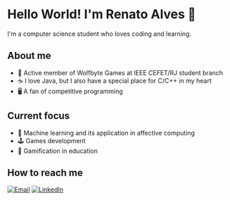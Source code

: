 # Hello World! I'm Renato Alves 👋

 I'm a computer science student who loves coding and learning. 

## About me
- 🐺 Active member of Wolfbyte Games at IEEE CEFET/RJ student branch
- ☕ I love Java, but I also have a special place for C/C++ in my heart
- 🖥️ A fan of competitive programming

## Current focus
- 🤖 Machine learning and its application in affective computing
- 🕹️ Games development
- 🎲 Gamification in education

## How to reach me

[![Email](https://img.shields.io/badge/Email-D14836?style=for-the-badge&logo=gmail&logoColor=white)](mailto:renato.alvs1103@gmail.com)
[![LinkedIn](https://img.shields.io/badge/LinkedIn-0077B5?style=for-the-badge&logo=linkedin&logoColor=white)](https://www.linkedin.com/in/renato-alves-457a52300/)

